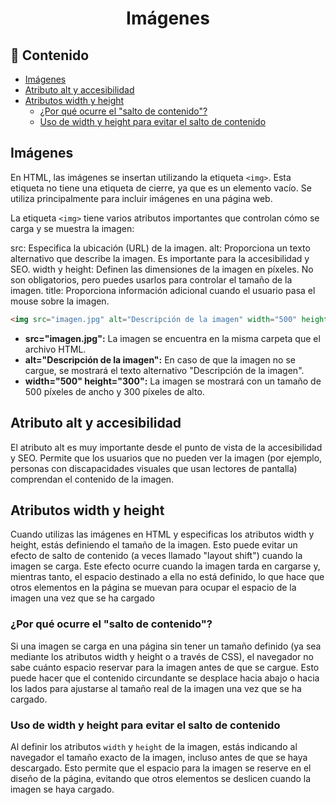 <h1 align='center'>Imágenes</h1>

<h2>📑 Contenido</h2>

- [Imágenes](#imágenes)
- [Atributo alt y accesibilidad](#atributo-alt-y-accesibilidad)
- [Atributos width y height](#atributos-width-y-height)
  - [¿Por qué ocurre el "salto de contenido"?](#por-qué-ocurre-el-salto-de-contenido)
  - [Uso de width y height para evitar el salto de contenido](#uso-de-width-y-height-para-evitar-el-salto-de-contenido)

## Imágenes

En HTML, las imágenes se insertan utilizando la etiqueta `<img>`. Esta etiqueta no tiene una etiqueta de cierre, ya que es un elemento vacío. Se utiliza principalmente para incluir imágenes en una página web.

La etiqueta `<img>` tiene varios atributos importantes que controlan cómo se carga y se muestra la imagen:

src: Especifica la ubicación (URL) de la imagen.
alt: Proporciona un texto alternativo que describe la imagen. Es importante para la accesibilidad y SEO.
width y height: Definen las dimensiones de la imagen en píxeles. No son obligatorios, pero puedes usarlos para controlar el tamaño de la imagen.
title: Proporciona información adicional cuando el usuario pasa el mouse sobre la imagen.

```html
<img src="imagen.jpg" alt="Descripción de la imagen" width="500" height="300" />
```

- **src="imagen.jpg":** La imagen se encuentra en la misma carpeta que el archivo HTML.
- **alt="Descripción de la imagen":** En caso de que la imagen no se cargue, se mostrará el texto alternativo "Descripción de la imagen".
- **width="500" height="300":** La imagen se mostrará con un tamaño de 500 píxeles de ancho y 300 píxeles de alto.

## Atributo alt y accesibilidad

El atributo alt es muy importante desde el punto de vista de la accesibilidad y SEO. Permite que los usuarios que no pueden ver la imagen (por ejemplo, personas con discapacidades visuales que usan lectores de pantalla) comprendan el contenido de la imagen.

## Atributos width y height

Cuando utilizas las imágenes en HTML y especificas los atributos width y height, estás definiendo el tamaño de la imagen. Esto puede evitar un efecto de salto de contenido (a veces llamado "layout shift") cuando la imagen se carga. Este efecto ocurre cuando la imagen tarda en cargarse y, mientras tanto, el espacio destinado a ella no está definido, lo que hace que otros elementos en la página se muevan para ocupar el espacio de la imagen una vez que se ha cargado

### ¿Por qué ocurre el "salto de contenido"?

Si una imagen se carga en una página sin tener un tamaño definido (ya sea mediante los atributos width y height o a través de CSS), el navegador no sabe cuánto espacio reservar para la imagen antes de que se cargue. Esto puede hacer que el contenido circundante se desplace hacia abajo o hacia los lados para ajustarse al tamaño real de la imagen una vez que se ha cargado.

### Uso de width y height para evitar el salto de contenido

Al definir los atributos `width` y `height` de la imagen, estás indicando al navegador el tamaño exacto de la imagen, incluso antes de que se haya descargado. Esto permite que el espacio para la imagen se reserve en el diseño de la página, evitando que otros elementos se deslicen cuando la imagen se haya cargado.
